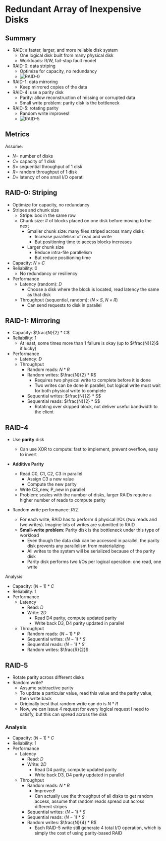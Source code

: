 # Redundant Array of Inexpensive Disks

## Summary 
- RAID: a faster, larger, and more reliable disk system
    - One logical disk built from many physical disk
    - Workloads: R/W, fail-stop fault model
- RAID-0: data striping
    - Optimize for capacity, no redundancy
    - ![RAID-0](https://www.stationx.net/wp-content/uploads/2024/02/RAID-0-vs-RAID-1.png)
- RAID-1: data mirroring
    - Keep mirrored copies of the data
- RAID-4: use a parity disk
    - Parity: allow reconstruction of missing or corrupted data
    - Small write problem: parity disk is the bottleneck
- RAID-5: rotating parity
    - Random write improves!
    - ![RAID-5](https://www.stationx.net/wp-content/uploads/2024/02/What-is-RAID-5.png)


## Metrics

Assume:

- $N =$  number of disks
- $C =$  capacity of 1 disk
- $S =$  sequential throughput of 1 disk
- $R =$  random throughput of 1 disk
- $D =$  latency of one small I/O operati

## RAID-0: Striping

  - Optimize for capacity, no redundancy
  - Stripes and chunk size
      - Stripe: box in the same row
      - Chunk size: # of blocks placed on one disk before moving to the next
          - Smaller chunk size: many files striped across many disks
              - Increase parallelism of read and write
              - But positioning time to access blocks increases
          - Larger chunk size
              - Reduce intra-file parallelism
              - But reduce positioning time
  - Capacity: $N \times C$
  - Reliability: $0$
      - No redundancy or resiliency
  - Performance
      - Latency (random): $D$
          - Choose a disk where the block is located, read latency the same as that disk
      - Throughput (sequential, random): ($N \times S$, $N \times R$)
          - Can send requests to disk in parallel

## RAID-1: Mirroring 

- Capacity: $\frac{N}{2} * C$
- Reliability: $1$
    - At least, some times more than 1 failure is okay (up to $\frac{N}{2}$ if lucky)
- Performance
    - Latency: $D$
    - Throughput
        - Random reads: $N * R$
        - Random writes: $\frac{N}{2} * R$
            - Requires two physical write to complete before it is done
            - Two writes can be done in parallel, but logical write must wait for both physical write to complete
        - Sequential writes: $\frac{N}{2} * S$
        - Sequential reads: $\frac{N}{2} * S$
            - Rotating over skipped block, not deliver useful bandwidth to the client

## RAID-4
- Use **parity** disk
    - Can use XOR to compute: fast to implement, prevent overflow, easy to invert

- **Additive Parity**
    - Read C0, C1, C2, C3 in parallel
        - Assign C3 a new value
        - Compute the new parity
    - Write C3_new, P_new in parallel
    - Problem: scales with the number of disks, larger RAIDs require a higher number of reads to compute parity

- Random write performance: $R/ 2$
    - For each write, RAID has to perform 4 physical I/Os (two reads and two writes). Imagine lots of writes are submitted to RAID
    - **Small-write problem**: Parity disk is the bottleneck under this type of workload
        - Even though the data disk can be accessed in parallel, the parity disk prevents any parallelism from materializing
        - All writes to the system will be serialized because of the parity disk
        - Parity disk performs two I/Os per logical operation: one read, one write

Analysis

- Capacity: $(N-1) * C$
- Reliability: $1$
- Performance
    - Latency
        - Read: $D$
        - Write: $2D$
            - Read D4 parity, compute updated parity
            - Write back D3, D4 parity updated in parallel
    - Throughput
        - Random reads: $(N-1)*R$
        - Sequential writes: $(N-1) * S$
        - Sequential reads: $(N-1) * S$
        - Random writes: $\frac{R}{2}$

## RAID-5

- Rotate parity across different disks
- Random write?
    - Assume subtractive parity
    - To update a particular value, read this value and the parity value, then write back
    - Originally best that random write can do is $N * R$
    - Now, we can issue 4 request for every logical request I need to satisfy, but this can spread across the disk

### Analysis

- Capacity: $(N-1) * C$
- Reliability: $1$
- Performance
    - Latency
        - Read: $D$
        - Write: $2D$
            - Read D4 parity, compute updated parity
            - Write back D3, D4 parity updated in parallel
    - Throughput
        - Random reads: $N * R$
            - Improved!
            - Can actually use the throughput of all disks to get random access, assume that random reads spread out across different stripes
        - Sequential writes: $(N-1) * S$
        - Sequential reads: $(N-1) * S$
        - Random writes: $\frac{N}{4} * R$
            - Each RAID-5 write still generate 4 total I/O operation, which is simply the cost of using parity-based RAID
